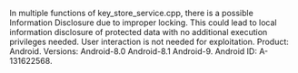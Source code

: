 In multiple functions of key_store_service.cpp, there is a possible Information Disclosure due to improper locking. This could lead to local information disclosure of protected data with no additional execution privileges needed. User interaction is not needed for exploitation. Product: Android. Versions: Android-8.0 Android-8.1 Android-9. Android ID: A-131622568.